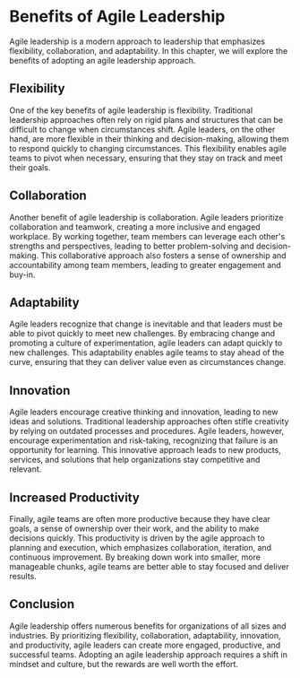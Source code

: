 Benefits of Agile Leadership
=======================================================================

Agile leadership is a modern approach to leadership that emphasizes flexibility, collaboration, and adaptability. In this chapter, we will explore the benefits of adopting an agile leadership approach.

Flexibility
-----------

One of the key benefits of agile leadership is flexibility. Traditional leadership approaches often rely on rigid plans and structures that can be difficult to change when circumstances shift. Agile leaders, on the other hand, are more flexible in their thinking and decision-making, allowing them to respond quickly to changing circumstances. This flexibility enables agile teams to pivot when necessary, ensuring that they stay on track and meet their goals.

Collaboration
-------------

Another benefit of agile leadership is collaboration. Agile leaders prioritize collaboration and teamwork, creating a more inclusive and engaged workplace. By working together, team members can leverage each other's strengths and perspectives, leading to better problem-solving and decision-making. This collaborative approach also fosters a sense of ownership and accountability among team members, leading to greater engagement and buy-in.

Adaptability
------------

Agile leaders recognize that change is inevitable and that leaders must be able to pivot quickly to meet new challenges. By embracing change and promoting a culture of experimentation, agile leaders can adapt quickly to new challenges. This adaptability enables agile teams to stay ahead of the curve, ensuring that they can deliver value even as circumstances change.

Innovation
----------

Agile leaders encourage creative thinking and innovation, leading to new ideas and solutions. Traditional leadership approaches often stifle creativity by relying on outdated processes and procedures. Agile leaders, however, encourage experimentation and risk-taking, recognizing that failure is an opportunity for learning. This innovative approach leads to new products, services, and solutions that help organizations stay competitive and relevant.

Increased Productivity
----------------------

Finally, agile teams are often more productive because they have clear goals, a sense of ownership over their work, and the ability to make decisions quickly. This productivity is driven by the agile approach to planning and execution, which emphasizes collaboration, iteration, and continuous improvement. By breaking down work into smaller, more manageable chunks, agile teams are better able to stay focused and deliver results.

Conclusion
----------

Agile leadership offers numerous benefits for organizations of all sizes and industries. By prioritizing flexibility, collaboration, adaptability, innovation, and productivity, agile leaders can create more engaged, productive, and successful teams. Adopting an agile leadership approach requires a shift in mindset and culture, but the rewards are well worth the effort.
